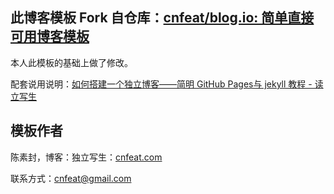 ## 此博客模板 Fork 自仓库：[cnfeat/blog.io: 简单直接可用博客模板](https://github.com/cnfeat/blog.io)
本人此模板的基础上做了修改。

配套说用说明：[如何搭建一个独立博客——简明 GitHub Pages与 jekyll 教程 - 读立写生](http://www.cnfeat.com/blog/2014/05/10/how-to-build-a-blog/)

## 模板作者

陈素封，博客：独立写生：[cnfeat.com](cnfeat.com)

联系方式：cnfeat@gmail.com


